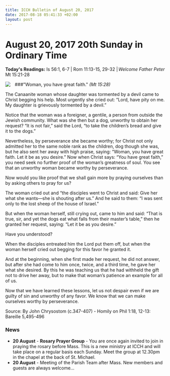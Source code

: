 ```yaml
---
title: ICCH Bulletin of August 20, 2017
date: 2017-08-18 05:41:33 +02:00
layout: post
---
```


# August 20, 2017 20th Sunday in Ordinary Time
<span style="float: right"><em>Welcome Father Peter</em></span>
**Today's Readings:** Is 56:1, 6-7 | Rom 11:13-15, 29-32 | Mt 15:21-28


<img style="float: left; margin-right: 1em;" src="http://www.archidiocesisgranada.es/media/k2/items/cache/d8f0e022450c762d4a4a15a6dd626fc8_XL.jpg">

###"Woman, you have great faith." 
*(Mt 15:28)*
  
  
The Canaanite woman whose daughter was tormented by a devil came to Christ begging his help. Most urgently she cried out: “Lord, have pity on me. My daughter is grievously tormented by a devil.”

Notice that the woman was a foreigner, a gentile, a person from outside the Jewish community. What was she then but a dog, unworthy to obtain her request? “It is not fair,” said the Lord, “to take the children’s bread and give it to the dogs.”

Nevertheless, by perseverance she became worthy; for Christ not only admitted her to the same noble rank as the children, dog though she was, but he also sent her away with high praise, saying: “Woman, you have great faith. Let it be as you desire.”
Now when Christ says: “You have great faith,” you need seek no further proof of the woman’s greatness of soul. You see that an unworthy woman became worthy by perseverance.

Now would you like proof that we shall gain more by praying ourselves than by asking others to pray for us?

The woman cried out and “the disciples went to Christ and said: Give her what she wants—she is shouting after us.” And he said to them: “I was sent only to the lost sheep of the house of Israel.”

But when the woman herself, still crying out, came to him and said: “That is true, sir, and yet the dogs eat what falls from their master’s table,” then he granted her request, saying: “Let it be as you desire.”

Have you understood?

When the disciples entreated him the Lord put them off, but when the woman herself cried out begging for this favor he granted it.

And at the beginning, when she first made her request, he did not answer, but after she had come to him once, twice, and a third time, he gave her what she desired. By this he was teaching us that he had withheld the gift not to drive her away, but to make that woman’s patience an example for all of us.

Now that we have learned these lessons, let us not despair even if we are guilty of sin and unworthy of any favor. We know that we can make ourselves worthy by perseverance.


Source: By John Chrysostom (c.347-407) - Homily on Phil 1:18, 12-13: Bareille 5,495-496

### News 

* **20 August** - **Rosary Prayer Group** - You are once again invited to join in praying the rosary before Mass. This is a new ministry at ICCH and will take place on a regular basis each Sunday. Meet the group at 12.30pm in the chapel at the back of St. Michael.
* **20 August** - Meeting of the Parish Team after Mass. New members and guests are always welcome...
